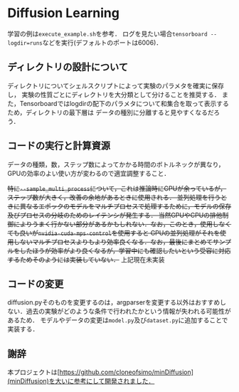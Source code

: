 # Diffusion Learning
学習の例は`execute_example.sh`を参考．
ログを見たい場合`tensorboard --logdir=runs`などを実行(デフォルトのポートは6006)．

## ディレクトリの設計について
ディレクトリについてシェルスクリプトによって実験のパラメタを確実に保存し，
実験の性質ごとにディレクトリを大分類として分けることを推奨する．
また，Tensorboardではlogdirの配下のパラメタについて和集合を取って表示するため，ディレクトリの最下層は
データの種別に分離すると見やすくなるだろう．

## コードの実行と計算資源
データの種類，数，ステップ数によってかかる時間のボトルネックが異なり，GPUの効率のよい使い方が変わるので適宜調整すること．

~~特に`--sample_multi_process`について，これは推論時にGPUが余っているが，ステップ数が大きく，改善の余地があるときに使用される．
並列処理を行うときに異なるエポックのモデルをマルチプロセスで処理するために，モデルの保存及びプロセスの分岐のためのレイテンシが発生する．
当然GPUやCPUの排他制御によりうまく行かない部分があるかもしれない．なお，このとき，使用しなくても良いが`nvidia-cuda-mps-control`を使用すると
GPUの並列処理がそれを使用しないマルチプロセスよりもより効率良くなる．なお，最後にまとめてサンプルをしたほうが効率がより良くなるが，学習中にも確認したいという受容に対応するためそのようには実装していない．~~
上記現在未実装

## コードの変更
diffusion.pyそのものを変更するのは，argparserを変更する以外はおすすめしない．過去の実験がどのような条件で行われたかという情報が失われる可能性があるため．
モデルやデータの変更は`model.py`及び`dataset.py`に追加することで実装する．


## 謝辞
本プロジェクトは[https://github.com/cloneofsimo/minDiffusion](minDiffusion)を大いに参考にして開発されました．
